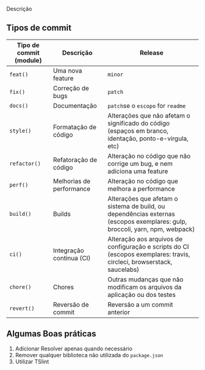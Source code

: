 Descrição

## Tipos de commit

| Tipo de commit (module) | Descrição                | Release                                                                                                                     |
| ----------------------- | ------------------------ | --------------------------------------------------------------------------------------------------------------------------- |
| `feat()`                | Uma nova feature         | `minor`                                                                                                                     |
| `fix()`                 | Correção de bugs         | `patch`                                                                                                                     |
| `docs()`                | Documentação             | `patch`se o `escopo` for `readme`                                                                                           |
| `style()`               | Formatação de código     | Alterações que não afetam o significado do código (espaços em branco, identação, ponto-e-virgula, etc)                      |
| `refactor()`            | Refatoração de código    | Alteração no código que não corrige um bug, e nem adiciona uma feature                                                      |
| `perf()`                | Melhorias de performance | Alteração no código que melhora a performance                                                                               |
| `build()`               | Builds                   | Alterações que afetam o sistema de build, ou dependências externas (escopos exemplares: gulp, broccoli, yarn, npm, webpack) |
| `ci()`                  | Integração continua (CI) | Alteração aos arquivos de configuração e scripts do CI (escopos exemplares: travis, circleci, browserstack, saucelabs)      |
| `chore()`               | Chores                   | Outras mudanças que não modificam os arquivos da aplicação ou dos testes                                                    |
| `revert()`              | Reversão de commit       | Reversão a um commit anterior                                                                                               |

## Algumas Boas práticas

1. Adicionar Resolver apenas quando necessário
2. Remover qualquer biblioteca não utilizada do `package.json`
3. Utilizar TSlint

